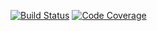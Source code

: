 [![Build Status](https://dev.azure.com/clcore/CL.Core/_apis/build/status/CLCore%20-%20CI)](https://dev.azure.com/clcore/CL.Core/_build/latest?definitionId=1)
[![Code Coverage](https://codecov.io/gh/peterwurzinger/CL.Core/branch/master/graph/badge.svg?token=tUjCNqdY9L)](https://codecov.io/gh/peterwurzinger/CL.Core)